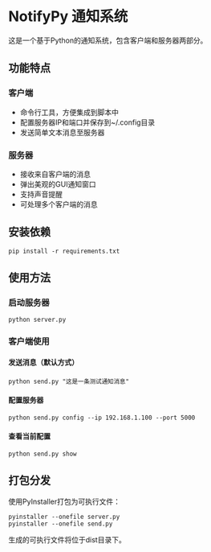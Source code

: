# NotifyPy 通知系统

这是一个基于Python的通知系统，包含客户端和服务器两部分。

## 功能特点

### 客户端
- 命令行工具，方便集成到脚本中
- 配置服务器IP和端口并保存到~/.config目录
- 发送简单文本消息至服务器

### 服务器
- 接收来自客户端的消息
- 弹出美观的GUI通知窗口
- 支持声音提醒
- 可处理多个客户端的消息

## 安装依赖

```
pip install -r requirements.txt
```

## 使用方法

### 启动服务器
```
python server.py
```

### 客户端使用

#### 发送消息（默认方式）
```
python send.py "这是一条测试通知消息"
```

#### 配置服务器
```
python send.py config --ip 192.168.1.100 --port 5000
```

#### 查看当前配置
```
python send.py show
```

## 打包分发

使用PyInstaller打包为可执行文件：

```
pyinstaller --onefile server.py
pyinstaller --onefile send.py
```

生成的可执行文件将位于dist目录下。
